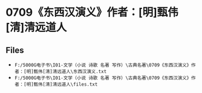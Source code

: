 # 0709《东西汉演义》作者：[明]甄伟[清]清远道人

## Files

- `F:/5000G电子书\I01-文学（小说 诗歌 名著 写作）\古典名著\0709《东西汉演义》作者：[明]甄伟[清]清远道人\东西汉演义.txt`
- `F:/5000G电子书\I01-文学（小说 诗歌 名著 写作）\古典名著\0709《东西汉演义》作者：[明]甄伟[清]清远道人\files.txt`
